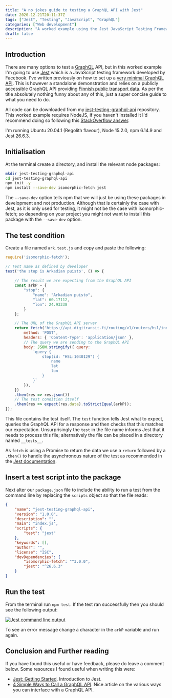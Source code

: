 ```yaml
---
title: "A no jokes guide to testing a GraphQL API with Jest"
date: 2020-12-21T20:11:37Z
tags: ["Jest", "Testing", "JavaScript", "GraphQL"]
categories: ["Web development"]
description: "A worked example using the Jest JavaScript Testing Framework to test a GraphQL API."
draft: false
---
```


## Introduction

There are many options to test a [GraphQL](https://graphql.org/) API, but in this worked example I'm going to use [Jest](https://jestjs.io/) which is a JavaScript testing framework developed by Facebook.  I've written previously on how to set up a [very minimal GraphQL API](https://www.preciouschicken.com/blog/posts/minimal-graphql-apollo-server/).  This is however a standalone demonstration and relies on a publicly accessible GraphQL API providing [Finnish public transport data](https://digitransit.fi/en/developers/).  As per the title absolutely nothing funny about any of this, just a super concise guide to what you need to do.

All code can be downloaded from my [jest-testing-graphql-api](https://github.com/PreciousChicken/jest-testing-graphql-api) repository.  This worked example requires NodeJS, if you haven't installed it I'd recommend doing so following this [StackOverflow answer](https://stackoverflow.com/a/24404451).

I'm running Ubuntu 20.04.1 (Regolith flavour), Node 15.2.0, npm 6.14.9 and Jest 26.6.3.

## Initialisation

At the terminal create a directory, and install the relevant node packages:

```bash
mkdir jest-testing-graphql-api
cd jest-testing-graphql-api
npm init -y
npm install --save-dev isomorphic-fetch jest 
```

The `--save-dev` option tells npm that we will just be using these packages in development and not production.  Although that is certainly the case with Jest, as it is only used for testing, it might not be the case with isomorphic-fetch; so depending on your project you might not want to install this package with the `--save-dev` option.

## The test condition

Create a file named `ark.test.js` and copy and paste the following:

```javascript
require('isomorphic-fetch');

// Test name as defined by developer
test('the stop is Arkadian puisto', () => {
	
	// The result we are expecting from the GraphQL API
	const arkP = {
		"stop": {
			"name": "Arkadian puisto", 
			"lat": 60.17112, 
			"lon": 24.93338
		}
	};

	// The URL of the GraphQL API server
	return fetch('https://api.digitransit.fi/routing/v1/routers/hsl/index/graphql', {
		method: 'POST',
		headers: { 'Content-Type': 'application/json' },
		// The query we are sending to the GraphQL API
		body: JSON.stringify({ query: 
			`query {
				stop(id: "HSL:1040129") {
					name
					lat
					lon
				}
			}` 
		}),
	})
	.then(res => res.json())
	// The test condition itself
	.then(res => expect(res.data).toStrictEqual(arkP));
});
```

This file contains the test itself.  The `test` function tells Jest what to expect, queries the GraphQL API for a response and then checks that this matches our expectation.  Unsurprisingly the `test` in the file name informs Jest that it needs to process this file; alternatively the file can be placed in a directory named `__tests__`.

As `fetch` is using a Promise to return the data we use a `return` followed by a `.then()` to handle the asynchronous nature of the test as recommended in the [Jest documentation](https://jestjs.io/docs/en/asynchronous#promises).

## Insert a test script into the package

Next alter our `package.json` file to include the ability to run a test from the command line by replacing the `scripts` object so that the file reads:

```json
{
	"name": "jest-testing-graphql-api",
	"version": "1.0.0",
	"description": "",
	"main": "index.js",
	"scripts": {
		"test": "jest"
	},
	"keywords": [],
	"author": "",
	"license": "ISC",
	"devDependencies": {
		"isomorphic-fetch": "^3.0.0",
		"jest": "^26.6.3"
	}
}
```

## Run the test

From the terminal run `npm test`.  If the test ran successfully then you should see the following output:

[![Jest command line output](https://www.preciouschicken.com/blog/images/jest-test.png)](https://www.preciouschicken.com/blog/images/jest-test.png)

To see an error message change a character in the `arkP` variable and run again.

## Conclusion and Further reading

If you have found this useful or have feedback, please do leave a comment below.  Some resources I found useful when writing this were:

- [Jest: Getting Started](https://jestjs.io/docs/en/getting-started).  Introduction to Jest.
- [4 Simple Ways to Call a GraphQL API](https://www.apollographql.com/blog/4-simple-ways-to-call-a-graphql-api-a6807bcdb355/).  Nice article on the various ways you can interface with a GraphQL API.
